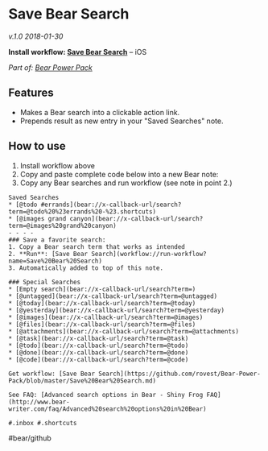 # Save Bear Search
*v.1.0 2018-01-30*

**Install workflow: [Save Bear Search](https://workflow.is/workflows/0409f09b4b2943b4b059212fff49be86)** – iOS

*Part of: [Bear Power Pack](https://github.com/rovest/Bear-Power-Pack/blob/master/README.md)*

## Features
- Makes a Bear search into a clickable action link.
- Prepends result as new entry in your "Saved Searches" note.

## How to use
1. Install workflow above
2. Copy and paste complete code below into a new Bear note:
3. Copy any Bear searches and run workflow (see note in point 2.)

```
Saved Searches
* [@todo #errands](bear://x-callback-url/search?term=@todo%20%23errands%20-%23.shortcuts)
* [@images grand canyon](bear://x-callback-url/search?term=@images%20grand%20canyon)
- - - -
### Save a favorite search:   
1. Copy a Bear search term that works as intended
2. **Run**: [Save Bear Search](workflow://run-workflow?name=Save%20Bear%20Search)
3. Automatically added to top of this note.

### Special Searches
* [Empty search](bear://x-callback-url/search?term=)
* [@untagged](bear://x-callback-url/search?term=@untagged)
* [@today](bear://x-callback-url/search?term=@today)
* [@yesterday](bear://x-callback-url/search?term=@yesterday)
* [@images](bear://x-callback-url/search?term=@images)
* [@files](bear://x-callback-url/search?term=@files)
* [@attachments](bear://x-callback-url/search?term=@attachments)
* [@task](bear://x-callback-url/search?term=@task)
* [@todo](bear://x-callback-url/search?term=@todo)
* [@done](bear://x-callback-url/search?term=@done)
* [@code](bear://x-callback-url/search?term=@code)

Get workflow: [Save Bear Search](https://github.com/rovest/Bear-Power-Pack/blob/master/Save%20Bear%20Search.md)

See FAQ: [Advanced search options in Bear - Shiny Frog FAQ](http://www.bear-writer.com/faq/Advanced%20search%20options%20in%20Bear)

#.inbox #.shortcuts

```

#bear/github